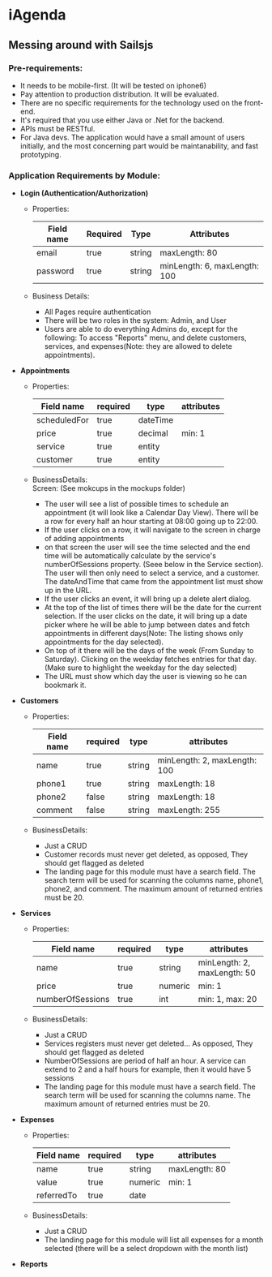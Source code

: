 # iAgenda


## Messing around with Sailsjs

### Pre-requirements:
- It needs to be mobile-first. (It will be tested on iphone6)
- Pay attention to production distribution. It will be evaluated.
- There are no specific requirements for the technology used on the front-end.
- It's required that you use either Java or .Net for the backend.
- APIs must be RESTful.
- For Java devs. The application would have a small amount of users initially, and the most concerning part would be maintanability, and fast prototyping.

### Application Requirements by Module:

- **Login (Authentication/Authorization)**
    - Properties:

      | Field name    | Required | Type    | Attributes                   |
      | ------------- | -------- | ------- | ---------------------------- |
      | email         | true     | string  | maxLength: 80                |
      | password      | true     | string  | minLength: 6, maxLength: 100 |

    - Business Details:
        - All Pages require authentication
        - There will be two roles in the system: Admin, and User
        - Users are able to do everything Admins do, except for the following: To access "Reports" menu, and delete customers, services, and expenses(Note: they are allowed to delete appointments).
      
- **Appointments**
    - Properties:
    
      | Field name | required | type | attributes |
      | ------ | ------ | ------- | ------- |
      | scheduledFor | true | dateTime |  |
      | price | true | decimal | min: 1 |
      | service | true | entity |  |
      | customer | true | entity |  |
    
    - BusinessDetails:  
        Screen: (See mokcups in the mockups folder)
      - The user will see a list of possible times to schedule an appointment (it will look like a Calendar Day View). There will be a row for every half an hour starting at 08:00 going up to 22:00.
      - If the user clicks on a row, it will navigate to the screen in charge of adding appointments
      - on that screen the user will see the time selected and the end time will be automatically calculate by the service's numberOfSessions property. (Seee below in the Service section). The user will then only need to select a service, and a customer. The dateAndTime that came from the appointment list must show up in the URL.
      - If the user clicks an event, it will bring up a delete alert dialog.
      - At the top of the list of times there will be the date for the current selection. If the user clicks on the date, it will bring up a date picker where he will be able to jump between dates and fetch appointments in different days(Note: The listing shows only appointments for the day selected).
      - On top of it there will be the days of the week (From Sunday to Saturday). Clicking on the weekday fetches entries for that day. (Make sure to highlight the weekday for the day selected)
      - The URL must show which day the user is viewing so he can bookmark it.
  
- **Customers**
    - Properties:
  
      | Field name | required | type | attributes |
      | ------ | ------ | ------- | ------- |
      | name | true | string | minLength: 2, maxLength: 100 |
      | phone1 | true | string | maxLength: 18 |
      | phone2 | false | string | maxLength: 18 |
      | comment | false | string | maxLength: 255 |
      
  - BusinessDetails:
      - Just a CRUD
      - Customer records must never get deleted, as opposed, They should get flagged as deleted
      - The landing page for this module must have a search field. The search term will be used for scanning the columns name, phone1, phone2, and comment. The maximum amount of returned entries must be 20.



- **Services**
  - Properties:
  
    | Field name | required | type | attributes |
    | ------ | ------ | ------- | ------- |
    | name | true | string | minLength: 2, maxLength: 50 |
    | price | true | numeric | min: 1 |
    | numberOfSessions | true | int | min: 1, max: 20 |

  - BusinessDetails:
    - Just a CRUD
    - Services registers must never get deleted... As opposed, They should get flagged as deleted
    - NumberOfSessions are period of half an hour. A service can extend to 2 and a half hours for example, then it would have 5 sessions
    - The landing page for this module must have a search field. The search term will be used for scanning the columns name. The maximum amount of returned entries must be 20.
    
    
- **Expenses**

  - Properties:
  
    | Field name | required | type | attributes |
    | ------ | ------ | ------- | ------- |
    | name | true | string | maxLength: 80 |
    | value | true | numeric | min: 1 |
    | referredTo | true | date |  |
      
  - BusinessDetails:
    - Just a CRUD
    - The landing page for this module will list all expenses for a month selected (there will be a select dropdown with the month list)
  
- **Reports**



